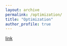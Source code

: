 ```yaml
---
layout: archive
permalink: /optimization/
title: "Optimization"
author_profile: true
---
```

[link](LinearProgramming.md "Linear Programming")